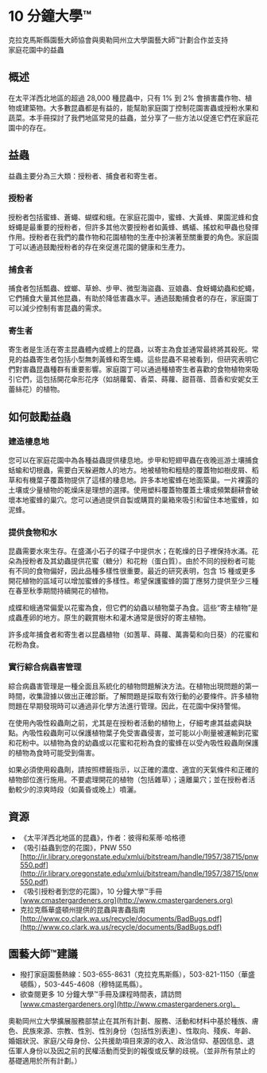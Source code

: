 # 10 分鐘大學™

克拉克馬斯縣園藝大師協會與奧勒岡州立大學園藝大師™計劃合作並支持  
家庭花園中的益蟲  

## 概述

在太平洋西北地區的超過 28,000 種昆蟲中，只有 1% 到 2% 會損害農作物、植物或建築物。大多數昆蟲都是有益的，能幫助家庭園丁控制花園害蟲或授粉水果和蔬菜。本手冊探討了我們地區常見的益蟲，並分享了一些方法以促進它們在家庭花園中的存在。

## 益蟲

益蟲主要分為三大類：授粉者、捕食者和寄生者。

### 授粉者

授粉者包括蜜蜂、蒼蠅、蝴蝶和蛾。在家庭花園中，蜜蜂、大黃蜂、果園泥蜂和食蚜蠅是最重要的授粉者，但許多其他次要授粉者如黃蜂、螞蟻、搖蚊和甲蟲也發揮作用。授粉者在我們的農作物和花園植物的生產中扮演著至關重要的角色。家庭園丁可以通過鼓勵授粉者的存在來促進花園的健康和生產力。

### 捕食者

捕食者包括瓢蟲、螳螂、草蛉、步甲、微型海盜蟲、豆娘蟲、食蚜蠅幼蟲和蛇蠅，它們捕食大量其他昆蟲，有助於降低害蟲水平。通過鼓勵捕食者的存在，家庭園丁可以減少控制有害昆蟲的需求。

### 寄生者

寄生者是生活在寄主昆蟲體內或體上的昆蟲，以寄主為食並通常最終將其殺死。常見的益蟲寄生者包括小型無刺黃蜂和寄生蠅。這些昆蟲不易被看到，但研究表明它們對害蟲昆蟲種群有重要影響。家庭園丁可以通過種植寄生者喜歡的食物植物來吸引它們，這包括開花傘形花序（如胡蘿蔔、香菜、蒔蘿、甜苜蓿、茴香和安妮女王蕾絲花）的植物。

## 如何鼓勵益蟲

### 建造棲息地

您可以在家庭花園中為各種益蟲提供棲息地。步甲和短翅甲蟲在夜晚巡游土壤捕食蛞蝓和切根蟲，需要白天躲避敵人的地方。地被植物和粗糙的覆蓋物如樹皮屑、稻草和有機葉子覆蓋物提供了這樣的棲息地。許多本地蜜蜂在地面築巢。一片裸露的土壤或少量植物的乾燥床是理想的選擇。使用塑料覆蓋物覆蓋土壤或頻繁翻耕會破壞本地蜜蜂的巢穴。您可以通過提供自製或購買的巢箱來吸引和留住本地蜜蜂，如泥蜂。

### 提供食物和水

昆蟲需要水來生存。在盛滿小石子的碟子中提供水；在乾燥的日子裡保持水滿。花朵為授粉者及其幼蟲提供花蜜（糖分）和花粉（蛋白質）。由於不同的授粉者可能有不同的食物偏好，因此品種多樣性很重要。最近的研究表明，包含 15 種或更多開花植物的區域可以增加蜜蜂的多樣性。希望保護蜜蜂的園丁應努力提供至少三種在春至秋季期間持續開花的植物。

成蝶和蛾通常偏愛以花蜜為食，但它們的幼蟲以植物葉子為食。這些“寄主植物”是成蟲產卵的地方。原生的觀賞樹木和灌木通常是很好的寄主植物。

許多成年捕食者和寄生者以昆蟲植物（如蓍草、蒔蘿、萬壽菊和向日葵）的花蜜和花粉為食。

### 實行綜合病蟲害管理

綜合病蟲害管理是一種全面且系統化的植物問題解決方法。在植物出現問題的第一時間，收集證據以做出正確診斷。了解問題是採取有效行動的必要條件。許多植物問題在早期發現時可以通過非化學方法進行管理。因此，在花園中保持警惕。

在使用內吸性殺蟲劑之前，尤其是在授粉者活動的植物上，仔細考慮其益處與缺點。內吸性殺蟲劑可以保護植物葉子免受害蟲侵害，並可能以小劑量被運輸到花蜜和花粉中。以植物為食的幼蟲或以花蜜和花粉為食的蜜蜂在以受內吸性殺蟲劑保護的植物為食時可能受到傷害。

如果必須使用殺蟲劑，請按照標籤指示，以正確的濃度、適宜的天氣條件和正確的植物部位進行施用。不要處理開花的植物（包括雜草）；遠離巢穴；並在授粉者活動較少的涼爽時段（如黃昏或晚上）噴灑。

## 資源

- 《太平洋西北地區的昆蟲》，作者：彼得和茱蒂·哈格德  
- 《吸引益蟲到您的花園》，PNW 550  
  [http://ir.library.oregonstate.edu/xmlui/bitstream/handle/1957/38715/pnw550.pdf](http://ir.library.oregonstate.edu/xmlui/bitstream/handle/1957/38715/pnw550.pdf)  
- 《吸引授粉者到您的花園》，10 分鐘大學™手冊  
  [www.cmastergardeners.org](http://www.cmastergardeners.org)  
- 克拉克縣華盛頓州提供的昆蟲與害蟲指南  
  [http://www.co.clark.wa.us/recycle/documents/BadBugs.pdf](http://www.co.clark.wa.us/recycle/documents/BadBugs.pdf)  

## 園藝大師™建議

- 撥打家庭園藝熱線：503-655-8631（克拉克馬斯縣），503-821-1150（華盛頓縣），503-445-4608（穆特諾馬縣）。  
- 欲查閱更多 10 分鐘大學™手冊及課程時間表，請訪問 [www.cmastergardeners.org](http://www.cmastergardeners.org)。

奧勒岡州立大學擴展服務部禁止在其所有計劃、服務、活動和材料中基於種族、膚色、民族來源、宗教、性別、性別身份（包括性別表達）、性取向、殘疾、年齡、婚姻狀況、家庭/父母身份、公共援助項目來源的收入、政治信仰、基因信息、退伍軍人身份以及因之前的民權活動而受到的報復或反擊的歧視。（並非所有禁止的基礎適用於所有計劃。）